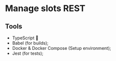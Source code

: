 # Manage slots REST

## Tools

- TypeScript 💙
- Babel (for builds);
- Docker & Docker Compose (Setup environment);
- Jest (for tests);
